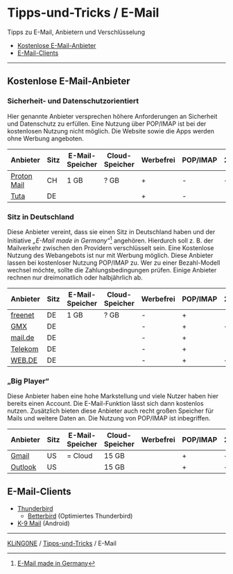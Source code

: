 # Tipps-und-Tricks / E-Mail
Tipps zu E-Mail, Anbietern und Verschlüsselung

* [Kostenlose E-Mail-Anbieter](#kostenlose-e-mail-anbieter)
* [E-Mail-Clients](#e-mail-clients)

---


## Kostenlose E-Mail-Anbieter

### Sicherheit- und Datenschutzorientiert
Hier genannte Anbieter versprechen höhere Anforderungen an Sicherheit und Datenschutz zu erfüllen. Eine Nutzung über POP/IMAP ist bei der kostenlosen Nutzung nicht möglich. Die Website sowie die Apps werden ohne Werbung angeboten.

Anbieter                                 | Sitz | E-Mail-Speicher | Cloud-Speicher | Werbefrei | POP/IMAP | 2FA
-----------------------------------------|------|-----------------|----------------|-----------|----------|----
[Proton Mail](https://proton.me/de/mail) |  CH  |            1 GB | ? GB           |     +     |   -      |  +
[Tuta](https://tuta.com/de)              |  DE  |                 |                |     +     |   -      |

### Sitz in Deutschland
Diese Anbieter vereint, dass sie einen Sitz in Deutschland haben und der Initiative _„E-Mail made in Germany“_[^1] angehören. Hierdurch soll z. B. der Mailverkehr zwischen den Providern verschlüsselt sein. Eine Kostenlose Nutzung des Webangebots ist nur mit Werbung möglich. Diese Anbieter lassen bei kostenloser Nutzung POP/IMAP zu. Wer zu einer Bezahl-Modell wechsel möchte, sollte die Zahlungsbedingungen prüfen. Einige Anbieter rechnen nur dreimonatlich oder halbjährlich ab.
[^1]: [E-Mail made in Germany](https://www.e-mail-made-in-germany.de/)

Anbieter                                 |  Sitz  |  E-Mail-Speicher | Cloud-Speicher |  Werbefrei  |  POP/IMAP  |  2FA
-----------------------------------------|--------|------------------|----------------|-------------|------------|----
[freenet](https://email.freenet.de/)     | DE     |             1 GB | ? GB           |     -       |     +      |
[GMX](https://www.gmx.net/)              | DE     |                  |                |     -       |     +      |  +
[mail.de](https://mail.de/de/)           | DE     |                  |                |     -       |     +      |
[Telekom](https://www.telekom.de/e-mail) | DE     |                  |                |     -       |     +      |
[WEB.DE](https://web.de/)                | DE     |                  |                |     -       |     +      |  +

### „Big Player“
Diese Anbieter haben eine hohe Markstellung und viele Nutzer haben hier bereits einen Account. Die E-Mail-Funktion lässt sich dann kostenlos nutzen. Zusätzlich bieten diese Anbieter auch recht großen Speicher für Mails und weitere Daten an. Die Nutzung von POP/IMAP ist inbegriffen.

Anbieter       | Sitz | E-Mail-Speicher | Cloud-Speicher | Werbefrei | POP/IMAP | 2FA
---------------|------|-----------------|----------------|-----------|----------|----
[Gmail][gml]   |  US  | = Cloud         |          15 GB |           |    +     |  +
[Outlook][oul] |  US  |                 |          15 GB |           |    +     |  +

[gml]: https://workspace.google.com/intl/de/gmail/ "Google Mail"
[oul]: https://www.microsoft.com/de-de/microsoft-365/outlook/email-and-calendar-software-microsoft-outlook "Microsoft Outlook"

## E-Mail-Clients

* [Thunderbird](https://www.thunderbird.net/de/)
  * [Betterbird](https://www.betterbird.eu/) (Optimiertes Thunderbird)
* [K-9 Mail](https://k9mail.app/) (Android)

---

[KLiNG0NE](https://github.com/KLiNG0NE) / [Tipps-und-Tricks](https://github.com/KLiNG0NE/Tipps-und-Tricks/) / E-Mail
